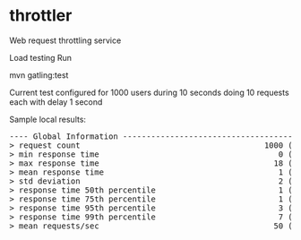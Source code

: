 # throttler
Web request throttling service

Load testing
Run
<p>
mvn gatling:test

Current test configured for 1000 users during 10 seconds doing 10 requests each with delay 1 second

Sample local results:
<pre>
---- Global Information --------------------------------------------------------
> request count                                       1000 (OK=1000   KO=0     )
> min response time                                      0 (OK=0      KO=-     )
> max response time                                     18 (OK=18     KO=-     )
> mean response time                                     1 (OK=1      KO=-     )
> std deviation                                          2 (OK=2      KO=-     )
> response time 50th percentile                          1 (OK=1      KO=-     )
> response time 75th percentile                          1 (OK=1      KO=-     )
> response time 95th percentile                          3 (OK=3      KO=-     )
> response time 99th percentile                          7 (OK=7      KO=-     )
> mean requests/sec                                     50 (OK=50     KO=-     )
</pre>